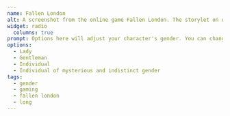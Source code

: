 ```yaml
---
name: Fallen London
alt: A screenshot from the online game Fallen London. The storylet on display is titled Matters of Identity [colon] Noun and its description is "Options here will adjust your character's gender. You can change this at any time through the storylet 'Matters of Identity' in your Lodgings." Four options present themselves, those being [colon] Lady, Gentleman, Individual, and Individual of mysterious and indistinct gender. The first option depicts a pink beret, the second a stovepipe hat, the third a white mariner's cap, and the last a hooded figure.
widget: radio
  columns: true
prompt: Options here will adjust your character's gender. You can change this at any time through the storylet 'Matters of Identity' in your Lodgings.
options:
  - Lady
  - Gentleman
  - Individual
  - Individual of mysterious and indistinct gender
tags:
  - gender
  - gaming
  - fallen london
  - long
---
```

